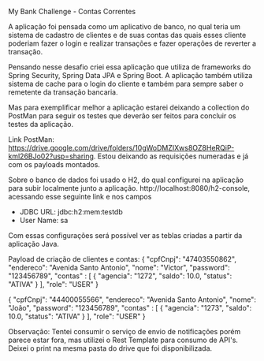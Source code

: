 My Bank Challenge - Contas Correntes

A aplicação foi pensada como um aplicativo de banco, no qual teria um sistema de cadastro de clientes e de suas contas das quais esses cliente poderiam fazer o login e realizar transações e fazer operações de reverter a transação.

Pensando nesse desafio criei essa aplicação que utiliza de frameworks do Spring Security, Spring Data JPA e Spring Boot. A aplicação também utiliza sistema de cache para o login do cliente e também para sempre saber o remetente da transação bancaria.

Mas para exemplificar melhor a aplicação estarei deixando a collection do PostMan para seguir os testes que deverão ser feitos para concluir os testes da aplicação.

Link PostMan: https://drive.google.com/drive/folders/10gWoDMZIXws8OZ8HeRQiP-kml26BJo02?usp=sharing. Estou deixando as requisições numeradas e já com os payloads montados.

Sobre o banco de dados foi usado o H2, do qual configurei na aplicação para subir localmente junto a aplicação. http://localhost:8080/h2-console, acessando esse seguinte link e nos campos 
 * JDBC URL: jdbc:h2:mem:testdb
 * User Name: sa

Com essas configurações será possível ver as teblas criadas a partir da aplicação Java.

Payload de criação de clientes e contas:
        {
    "cpfCnpj": "47403550862",
    "endereco": "Avenida Santo Antonio",
    "nome": "Victor",
    "password": "123456789",
    "contas" : [
        {
            "agencia": "1272",
            "saldo": 10.0,
            "status": "ATIVA"
        }
    ],
    "role": "USER"
}

{
    "cpfCnpj": "44400055566",
    "endereco": "Avenida Santo Antonio",
    "nome": "João",
    "password": "123456789",
    "contas" : [
        {
            "agencia": "1273",
            "saldo": 10.0,
            "status": "ATIVA"
        }
    ],
    "role": "USER"
}

Observação: Tentei consumir o serviço de envio de notificações porém parece estar fora, mas utilizei o Rest Template para consumo de API's. Deixei o print na mesma pasta do drive que foi disponibilizada.
